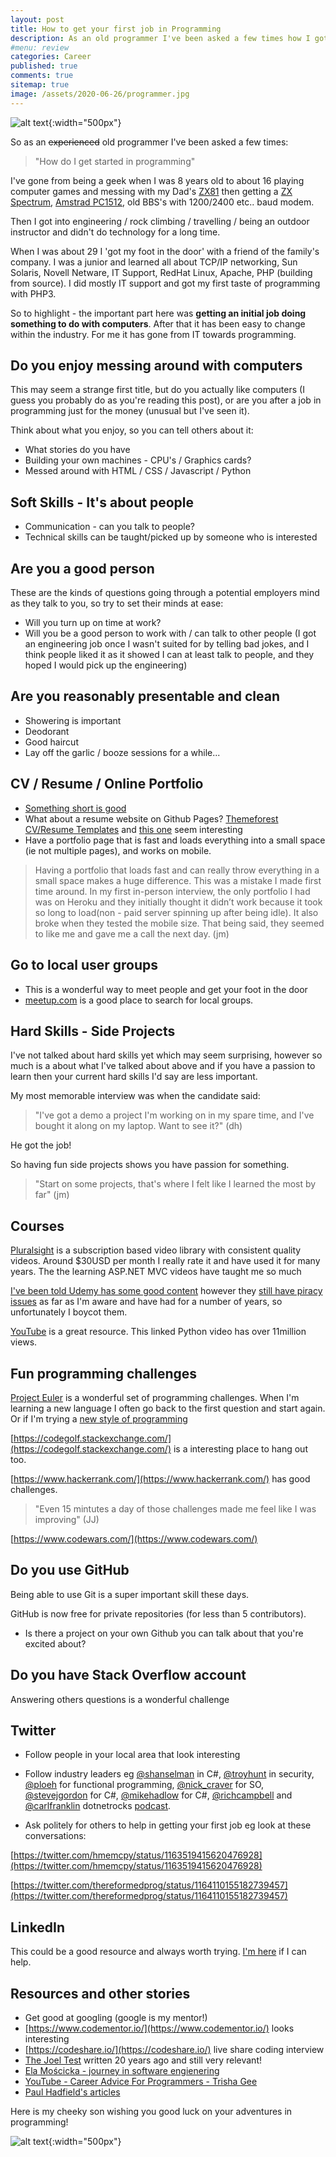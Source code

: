 ```yaml
---
layout: post
title: How to get your first job in Programming  
description: As an old programmer I've been asked a few times how I got started in the business. Passion, people, marketing yourself, talking to other programmers, twitter, linkedin, and Project Euler!
#menu: review
categories: Career 
published: true 
comments: true     
sitemap: true
image: /assets/2020-06-26/programmer.jpg
---
```


![alt text](/assets/2020-06-26/programmer.jpg "Programmer - by 卡晨 on unsplash.com"){:width="500px"}

So as an ~~experienced~~ old programmer I've been asked a few times:

> "How do I get started in programming"

I've gone from being a geek when I was 8 years old to about 16 playing computer games and messing with my Dad's [ZX81](https://en.wikipedia.org/wiki/ZX81) then getting a [ZX Spectrum](https://en.wikipedia.org/wiki/ZX_Spectrum),  [Amstrad PC1512](https://en.wikipedia.org/wiki/PC1512), old BBS's with 1200/2400 etc.. baud modem.

Then I got into engineering / rock climbing / travelling / being an outdoor instructor and didn't do technology for a long time.

When I was about 29 I 'got my foot in the door' with a friend of the family's company. I was a junior and learned all about TCP/IP networking, Sun Solaris, Novell Netware, IT Support, RedHat Linux, Apache, PHP (building from source). I did mostly IT support and got my first taste of programming with PHP3.

So to highlight - the important part here was **getting an initial job doing something to do with computers**. After that it has been easy to change within the industry. For me it has gone from IT towards programming.

## Do you enjoy messing around with computers

This may seem a strange first title, but do you actually like computers (I guess you probably do as you're reading this post), or are you after a job in programming just for the money (unusual but I've seen it).

Think about what you enjoy, so you can tell others about it:

- What stories do you have
- Building your own machines -  CPU's / Graphics cards?
- Messed around with HTML / CSS / Javascript / Python

## Soft Skills - It's about people

- Communication - can you talk to people?
- Technical skills can be taught/picked up by someone who is interested

## Are you a good person

These are the kinds of questions going through a potential employers mind as they talk to you, so try to set their minds at ease:

- Will you turn up on time at work?
- Will you be a good person to work with / can talk to other people (I got an engineering job once I wasn't suited for by telling bad jokes, and I think people liked it as it showed I can at least talk to people, and they hoped I would pick up the engineering)

## Are you reasonably presentable and clean

- Showering is important
- Deodorant
- Good haircut
- Lay off the garlic / booze sessions for a while...

## CV / Resume / Online Portfolio

- [Something short is good](https://hmemcpy.com/cv.pdf)
- What about a resume website on Github Pages? [Themeforest CV/Resume Templates](https://themeforest.net/category/site-templates/specialty-pages?sort=date&tags=resume,cv&term=resume#content) and [this one](https://preview.themeforest.net/item/porto-responsive-html5-template/full_screen_preview/4106987?_ga=2.48266853.2118312912.1568632778-1690105632.1568283525) seem interesting
- Have a portfolio page that is fast and loads everything into a small space (ie not multiple pages), and works on mobile.

> Having a portfolio that loads fast and can really throw everything in a small space makes a huge difference. This was a mistake I made first time around. In my first in-person interview, the only portfolio I had was on Heroku and they initially thought it didn’t work because it took so long to load(non - paid server spinning up after being idle). It also broke when they tested the mobile size. That being said, they seemed to like me and gave me a call the next day. (jm)

## Go to local user groups

- This is a wonderful way to meet people and get your foot in the door
- [meetup.com](https://meetup.com) is a good place to search for local groups.

## Hard Skills - Side Projects

I've not talked about hard skills yet which may seem surprising, however so much is a about what I've talked about above and if you have a passion to learn then your current hard skills I'd say are less important.

My most memorable interview was when the candidate said:

> "I've got a demo a project I'm working on in my spare time, and I've bought it along on my laptop. Want to see it?" (dh)

He got the job!

So having fun side projects shows you have passion for something.

> "Start on some projects, that's where I felt like I learned the most by far" (jm)

## Courses

[Pluralsight](https://www.pluralsight.com/paths/html5) is a subscription based video library with consistent quality videos. Around $30USD per month I really rate it and have used it for many years. The the learning ASP.NET MVC videos have taught me so much

[I've been told Udemy has some good content](https://www.udemy.com/) however they [still have piracy issues](https://twitter.com/troyhunt/status/1102905241027006464?lang=en) as far as I'm aware and have had for a number of years, so unfortunately I boycot them.

[YouTube](https://www.youtube.com/watch?v=_uQrJ0TkZlc) is a great resource. This linked Python video has over 11million views.

## Fun programming challenges

[Project Euler](https://projecteuler.net/archives) is a wonderful set of programming challenges. When I'm learning a new language I often go back to the first question and start again. Or if I'm trying a [new style of programming](/2018/09/20/Improve-Programming-using-Project-Euler)

[https://codegolf.stackexchange.com/](https://codegolf.stackexchange.com/) is a interesting place to hang out too.

[https://www.hackerrank.com/](https://www.hackerrank.com/) has good challenges.

> "Even 15 mintutes a day of those challenges made me feel like I was improving" (JJ)

[https://www.codewars.com/](https://www.codewars.com/)

## Do you use GitHub

Being able to use Git is a super important skill these days.

GitHub is now free for private repositories (for less than 5 contributors).

- Is there a project on your own Github you can talk about that you're excited about?

## Do you have Stack Overflow account

Answering others questions is a wonderful challenge

## Twitter

- Follow people in your local area that look interesting
- Follow industry leaders eg [@shanselman](https://twitter.com/shanselman) in C#, [@troyhunt](https://twitter.com/troyhunt) in security, [@ploeh](https://twitter.com/ploeh) for functional programming, [@nick_craver](https://twitter.com/Nick_Craver) for SO, [@stevejgordon](https://twitter.com/stevejgordon) for C#, [@mikehadlow](https://twitter.com/mikehadlow) for C#, [@richcampbell](https://twitter.com/richcampbell) and [@carlfranklin](https://twitter.com/carlfranklin) dotnetrocks [podcast](https://dotnetrocks.com/).

- Ask politely for others to help in getting your first job eg look at these conversations:

[https://twitter.com/hmemcpy/status/1163519415620476928](https://twitter.com/hmemcpy/status/1163519415620476928)

[https://twitter.com/thereformedprog/status/1164110155182739457](https://twitter.com/thereformedprog/status/1164110155182739457)

## LinkedIn

This could be a good resource and always worth trying. [I'm here](https://www.linkedin.com/in/dave-mateer-6274942/) if I can help.

## Resources and other stories

- Get good at googling (google is my mentor!)
- [https://www.codementor.io/](https://www.codementor.io/) looks interesting
- [https://codeshare.io/](https://codeshare.io/) live share coding interview
- [The Joel Test](https://www.joelonsoftware.com/2000/08/09/the-joel-test-12-steps-to-better-code/) written 20 years ago and still very relevant!
- [Ela Mościcka - journey in software engienering](https://www.linkedin.com/pulse/my-journey-software-engineering-ela-mo%C5%9Bcicka/)
- [YouTube - Career Advice For Programmers - Trisha Gee](https://www.youtube.com/watch?time_continue=19&v=XFkAi0P2hVA&feature=emb_logo)
- [Paul Hadfield's articles](https://paulhadfield.dev/category/career/)

Here is my cheeky son wishing you good luck on your adventures in programming!

![alt text](/assets/2020-06-26/cheeky-boy.jpg "Cheeky boy says good luck!"){:width="500px"}